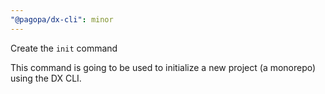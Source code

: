 ```yaml
---
"@pagopa/dx-cli": minor
---
```


Create the `init` command

This command is going to be used to initialize a new project (a monorepo) using the DX CLI.

